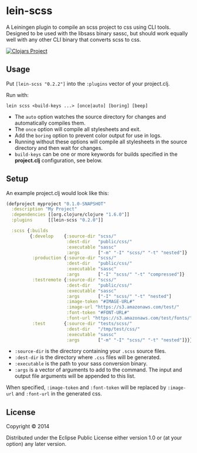 # lein-scss

A Leiningen plugin to compile an scss project to css using CLI tools.
Designed to be used with the libsass binary sassc, but should work equally well with any
other CLI binary that converts scss to css.

[![Clojars Project](http://clojars.org/lein-scss/latest-version.svg)](http://clojars.org/lein-scss)

## Usage

Put `[lein-scss "0.2.2"]` into the `:plugins` vector of your project.clj.

Run with:

    lein scss <build-keys ...> [once|auto] [boring] [beep]

- The `auto` option watches the source directory for changes and automatically compiles them.
- The `once` option will compile all stylesheets and exit.
- Add the `boring` option to prevent color output for use in logs.
- Running without these options will compile all stylesheets in the source directory and then wait for changes.
- `build-keys` can be one or more keywords for builds specified in the **project.clj** configuration, see below.

## Setup

An example project.clj would look like this:
```clojure
(defproject myproject "0.1.0-SNAPSHOT"
  :description "My Project"
  :dependencies [[org.clojure/clojure "1.6.0"]]
  :plugins      [[lein-scss "0.2.0"]]

  :scss {:builds
         {:develop    {:source-dir "scss/"
                       :dest-dir   "public/css/"
                       :executable "sassc"
                       :args       ["-m" "-I" "scss/" "-t" "nested"]}
          :production {:source-dir "scss/"
                       :dest-dir   "public/css/"
                       :executable "sassc"
                       :args       ["-I" "scss/" "-t" "compressed"]}
          :testremote {:source-dir "scss/"
                       :dest-dir   "public/css/"
                       :executable "sassc"
                       :args       ["-I" "scss/" "-t" "nested"]
                       :image-token "#IMAGE-URL#"
                       :image-url "https://s3.amazonaws.com/test/"
                       :font-token "#FONT-URL#"
                       :font-url "https://s3.amazonaws.com/test/fonts/"}
          :test       {:source-dir "tests/scss/"
                       :dest-dir   "/tmp/test/css/"
                       :executable "sassc"
                       :args       ["-m" "-I" "scss/" "-t" "nested"]}}}
```

* `:source-dir` is the directory containing your `.scss` source files.
* `:dest-dir` is the directory where `.css` files will be generated.
* `:executable` is the path to your sass conversion binary.
* `:args` is a vector of arguments to add to the command. The input and output file arguments will be appended to this list.

When specified, `:image-token` and `:font-token` will be replaced by `:image-url` and `:font-url` in the generated css.

## License

Copyright © 2014

Distributed under the Eclipse Public License either version 1.0 or (at
your option) any later version.
